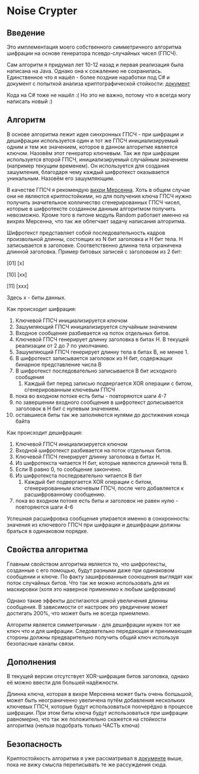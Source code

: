 # Noise Crypter
## Введение
Это имплементация моего собственного симметричного алгоритма шифрации на основе генератора псевдо-случайных чисел (ГПСЧ).

Сам алгоритм я придумал лет 10-12 назад и первая реализация была написана на Java. Однако она к сожалению не сохранилась.
Единственное что я нашёл - более поздние наработки под C# и документ с попыткой анализа криптографической стойкости:
[документ](https://docs.google.com/document/d/1MI2j9nXyF6v-li8H46Dzcm_RTsFH2muz8ekCamvwotg/edit)

Кода на C# тоже не нашёл :( Но это не важно, потому что я всегда могу написать новый :)


## Алгоритм
В основе алгоритма лежит идея синхронных ГПСЧ - при шифрации и дешифрации используется один и тот же ГПСЧ инициализируемый одним и тем же значением, которое в данном алгоритме является ключом. Назовём этот генератор ключевым. Так же при шифрации используется второй ГПСЧ, инициализируемый случайным значением (например текущим временем). Он используется для создания зашумления, благодаря чему каждый шифротекст оказывается уникальным. Назовём его зашумляющим.

В качестве ГПСЧ я рекомендую [вихри Мерсенна](https://ru.wikipedia.org/wiki/%D0%92%D0%B8%D1%85%D1%80%D1%8C_%D0%9C%D0%B5%D1%80%D1%81%D0%B5%D0%BD%D0%BD%D0%B0). Хоть в общем случае они не являются криптостойкими, но для получения ключа ГПСЧ нужно получить значительное колличество сгенерированных ГПСЧ чисел, которые в шифротексте созданном данным алгоритмом получить невозможно.
Кроме того в питоне модуль Random работает именно на вихрях Мерсенна, что так же облегчает задачу написания алгоритма.

Шифротекст представляет собой последовательность кадров произвольной длинны, состоящих из N бит заголовка и H бит тела. H записывается в заголовке. Соответственно длинна тела ограничена длинной заголовка.
Пример битовых записей с заголовком из 2 бит:

[01] [x]

[10] [xx]

[11] [xxx]

Здесь x - биты данных.

Как происходит шифрация:
1. Ключевой ГПСЧ инициализируется ключом
2. Зашумляющий ГПСЧ инициализируется случайным значением
3. Входное сообщение разбивается на поток отдельных битов.
4. Ключевой ГПСЧ генерирует длинну заголовка в битах H. В текущей реализации от 2 до 7 по умолчанию.
5. Зашумляющий ГПСЧ генерирует длинну тела в битах B, не менее 1.
6. В шифротекст записывается заголовок из H бит, содержащих бинарное представление числа B
7. В шифротекст последовательно записывается B бит исходного сообщения
    1. Каждый бит перед записью подвергается XOR операции с битом, сгенерированным ключевым ГПСЧ
8. пока во входном потоке есть биты - повторяются шаги 4-7
9. по завершении входного сообщения в шифротекст дописывается заголовок в H бит с нулевым значением.
10. оставшиеся биты так же заполняются нулями до достижения конца байта

Как происходит дешифрация:
1. Ключевой ГПСЧ инициализируется ключом
2. Входной шифротекст разбивается на поток отдельных битов.
3. Ключевой ГПСЧ генерирует длинну заголовка в битах H.
4. Из шифротекста читается H бит, которые являются длинной тела B.
5. Если B равно 0, то сообщение закончено.
6. Из шифротекста последовательно читается B бит
    1. Каждый бит подвергается XOR операции с битом, сгенерированным ключевым ГПСЧ, после чего добавляется к расшифрованному сообщению.
7. пока во входном потоке есть биты и заголовок не равен нулю - повторяются шаги 4-6

Успешная расшифровка сообщения упирается именно в сонхронность: значения из ключевого ГПСЧ при шифрации и дешифрации должны браться в одинаковом порядке.


## Свойства алгоритма
Главным свойством алгоритма является то, что шифротексты, созданные с его помощью, будут разными даже при одинаковом сообщении и ключе. По факту зашифрованные сооющения выглядят как поток случайных битов. Что так же можно использовать для их маскировки (хотя это наверное применимо к любым шифровкам)

Однако такие эффекты достигаются ценой увеличения длинны сообщения. В зависимости от настроек это уведичение может достигать 200%, что может быть не всегда приемлемо.

Алгоритм является симметричным - для дешифрации нужен тот же ключ что и для шифрации. Следовательно передающая и принимающая стороны должны предварительно получить общий ключ используя безопасные каналы связи.


## Дополнения
В текущей версии отсутствует XOR-шифрация битов заголовка, однако её можно ввести для большей надёжности.

Длинна ключа, которая в вихре Мерсенна может быть очень болшьшой, может быть неограниченно увеличена путём добавления нескольких ключевых ГПСЧ, которые будут использоваться поочерёдно в процессе шифрации. При этом биты ключа будут использоваться при шифрации равномерно, что так же положительно скажется на стойкости алгоритма (нельзя подобрать только ЧАСТЬ ключа)


## Безопасность
Криптостойкость алгоритма я уже рассматривал в [документе](https://docs.google.com/document/d/1MI2j9nXyF6v-li8H46Dzcm_RTsFH2muz8ekCamvwotg/edit) выше, пока не вижу смысла переписывать те же рассуждения сюда.









